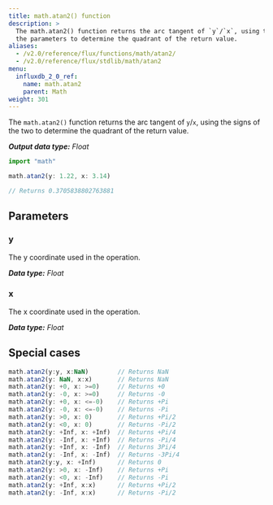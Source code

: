 ```yaml
---
title: math.atan2() function
description: >
  The math.atan2() function returns the arc tangent of `y`/`x`, using the signs of
  the parameters to determine the quadrant of the return value.
aliases:
  - /v2.0/reference/flux/functions/math/atan2/
  - /v2.0/reference/flux/stdlib/math/atan2
menu:
  influxdb_2_0_ref:
    name: math.atan2
    parent: Math
weight: 301
---
```


The `math.atan2()` function returns the arc tangent of `y`/`x`, using the signs
of the two to determine the quadrant of the return value.

_**Output data type:** Float_

```js
import "math"

math.atan2(y: 1.22, x: 3.14)

// Returns 0.3705838802763881
```

## Parameters

### y
The y coordinate used in the operation.

_**Data type:** Float_

### x
The x coordinate used in the operation.

_**Data type:** Float_

## Special cases
```js
math.atan2(y:y, x:NaN)        // Returns NaN
math.atan2(y: NaN, x:x)       // Returns NaN
math.atan2(y: +0, x: >=0)     // Returns +0
math.atan2(y: -0, x: >=0)     // Returns -0
math.atan2(y: +0, x: <=-0)    // Returns +Pi
math.atan2(y: -0, x: <=-0)    // Returns -Pi
math.atan2(y: >0, x: 0)       // Returns +Pi/2
math.atan2(y: <0, x: 0)       // Returns -Pi/2
math.atan2(y: +Inf, x: +Inf)  // Returns +Pi/4
math.atan2(y: -Inf, x: +Inf)  // Returns -Pi/4
math.atan2(y: +Inf, x: -Inf)  // Returns 3Pi/4
math.atan2(y: -Inf, x: -Inf)  // Returns -3Pi/4
math.atan2(y:y, x: +Inf)      // Returns 0
math.atan2(y: >0, x: -Inf)    // Returns +Pi
math.atan2(y: <0, x: -Inf)    // Returns -Pi
math.atan2(y: +Inf, x:x)      // Returns +Pi/2
math.atan2(y: -Inf, x:x)      // Returns -Pi/2
```
